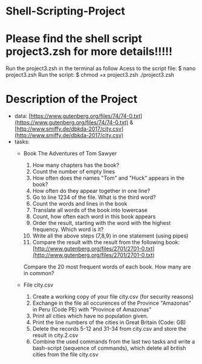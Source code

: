 # Shell-Scripting-Project
# Please find the shell script project3.zsh for more details!!!!!

Run the project3.zsh in the terminal as follow
Acess to the script file: $ nano project3.zsh
Run the script:
$ chmod +x project3.zsh
./project3.zsh 


# Description of the Project

- data: [https://www.gutenberg.org/files/74/74-0.txt](https://www.gutenberg.org/files/74/74-0.txt) & [http://www.smiffy.de/dbkda-2017/city.csv](http://www.smiffy.de/dbkda-2017/city.csv)
- tasks:
    - Book The Adventures of Tom Sawyer
        1. How many chapters has the book?
        2. Count the number of empty lines
        3. How often does the names "Tom" and "Huck" appears in the book?
        4. How often do they appear together in one line?
        5. Go to line 1234 of the file. What is the third word?
        6. Count the words and lines in the book
        7. Translate all words of the book into lowercase
        8. Count, how often each word in this book appears
        9. Order the result, starting with the word with the highest frequency. Which word is it?
        10. Write all the above steps (7,8,9) in one statement (using pipes)
        11. Compare the result with the result from the following book: [http://www.gutenberg.org/files/2701/2701-0.txt](http://www.gutenberg.org/files/2701/2701-0.txt) 
        
        Compare the 20 most frequent words of each book. How many are in common?
        
    - File city.csv
        1. Create a working copy of your file city.csv (for security reasons)
        2. Exchange in the file all occurences of the Province "Amazonas" in Peru (Code PE)
        with "Province of Amazonas"
        3. Print all cities which have no population given.
        4. Print the line numbers of the cities in Great Britain (Code: GB)
        5. Delete the records 5-12 and 31-34 from city.csv and store the result in city.2.csv
        6. Combine the used commands from the last two tasks and write a bash-script
        (sequence of commands), which delete all british cities from the file city.csv
